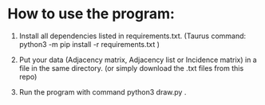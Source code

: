 # How to use the program: 

1. Install all dependencies listed in requirements.txt. (Taurus command: python3 -m pip install -r requirements.txt )

2. Put your data (Adjacency matrix, Adjacency list or Incidence matrix) in a file in the same directory. (or simply download the .txt files from this repo)

3. Run the program with command python3 draw.py . 
